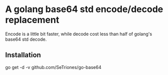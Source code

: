 # A golang base64 std encode/decode replacement

Encode is a little bit faster, while decode cost less than half of golang's base64 std decode.

## Installation

go get -d -v github.com/SeTriones/go-base64

